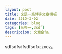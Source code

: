 ```yaml
---
layout: post
title: 这是一篇博客文章模板
date: 2015-3-02
categories: blog
tags: [标签一,3sdf]
description: 文章金句。
---
```


sdfsdfsdfsdfsdfxczxcz。












